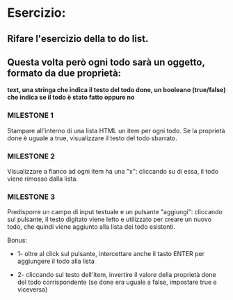 # Esercizio:
## Rifare l'esercizio della to do list.

## Questa volta però ogni todo sarà un oggetto, formato da due proprietà:

**text, una stringa che indica il testo del todo
done, un booleano (true/false) che indica se il todo è stato fatto oppure no**

### MILESTONE 1
Stampare all'interno di una lista HTML un item per ogni todo.
Se la proprietà done è uguale a true, visualizzare il testo del todo sbarrato.
### MILESTONE 2
Visualizzare a fianco ad ogni item ha una "x": cliccando su di essa, il todo viene rimosso dalla lista.
### MILESTONE 3
Predisporre un campo di input testuale e un pulsante "aggiungi": cliccando sul pulsante, il testo digitato viene letto e utilizzato per creare un nuovo todo, che quindi viene aggiunto alla lista dei todo esistenti.

Bonus:
- 1- oltre al click sul pulsante, intercettare anche il tasto ENTER per aggiungere il todo alla lista

- 2- cliccando sul testo dell'item, invertire il valore della proprietà done del todo corrispondente (se done era uguale a false, impostare true e viceversa)